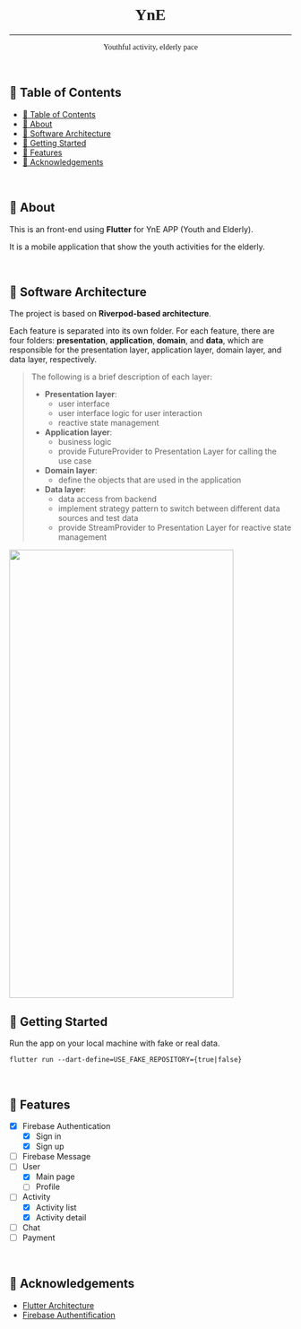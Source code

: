 <!-- <p align="center">
  <a href="" rel="noopener">
 <img width=200px height=200px src="https://i.imgur.com/6wj0hh6.jpg" alt="Project logo"></a>
</p> -->

<h1 align="center" style="font-family: Comic Sans MS">YnE</h1>

<div align="center">

</div>

---

<p align="center" style="font-family: Comic Sans MS"> Youthful activity, elderly pace
    <br> 
</p>

<br/>

## 📝 Table of Contents

- [📝 Table of Contents](#-table-of-contents)
- [🧐 About ](#-about-)
- [🏰 Software Architecture ](#-software-architecture-)
- [🏁 Getting Started ](#-getting-started-)
- [🔔 Features ](#-features-)
- [🎉 Acknowledgements ](#-acknowledgements-)
  
<br/>

## 🧐 About <a name = "about"></a>

This is an front-end using **Flutter** for YnE APP (Youth and Elderly).

It is a mobile application that show the youth activities for the elderly.

<br/>

## 🏰 Software Architecture <a name = "software-architecture"></a>
The project is based on **Riverpod-based architecture**. 

Each feature is separated into its own folder. For each feature, there are four folders: **presentation**, **application**, **domain**, and **data**, which are responsible for the presentation layer, application layer, domain layer, and data layer, respectively.

> The following is a brief description of each layer:
> - **Presentation layer**: 
>   - user interface
>   - user interface logic for user interaction
>   - reactive state management
> - **Application layer**: 
>   - business logic
>   - provide FutureProvider to Presentation Layer for calling the use case
> - **Domain layer**: 
>   - define the objects that are used in the application
> - **Data layer**: 
>   - data access from backend
>   - implement strategy pattern to switch between different data sources and test data
>   - provide StreamProvider to Presentation Layer for reactive state management

<img src="https://codewithandrea.com/articles/flutter-app-architecture-riverpod-introduction/images/flutter-app-architecture.webp"  width="400" height="800">

<br/>

## 🏁 Getting Started <a name = "getting_started"></a>

Run the app on your local machine with fake or real data.
```
flutter run --dart-define=USE_FAKE_REPOSITORY={true|false}
```

<br/>

## 🔔 Features <a name = "features"></a>
- [x] Firebase Authentication
  - [x] Sign in
  - [x] Sign up
- [ ] Firebase Message
- [ ] User
  - [x] Main page
  - [ ] Profile
- [ ] Activity
  - [x] Activity list
  - [x] Activity detail
- [ ] Chat
- [ ] Payment

<br/>

## 🎉 Acknowledgements <a name = "acknowledgement"></a>
- [Flutter Architecture](https://codewithandrea.com/articles/flutter-app-architecture-riverpod-introduction/)
- [Firebase Authentification](https://firebase.google.com/docs/auth/flutter/start?hl=zh&authuser=3)

